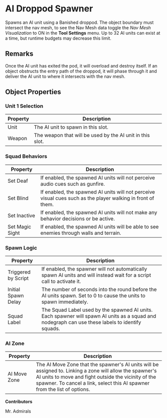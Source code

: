 # AI Droppod Spawner

Spawns an AI unit using a Banished droppod. The object boundary must intersect the nav mesh, to see the Nav Mesh data toggle the _Nav Mesh Visualization_ to ON in the **Tool Settings** menu. Up to 32 AI units can exist at a time, but runtime budgets may decrease this limit.

## Remarks

Once the AI unit has exited the pod, it will overload and destroy itself. If an object obstructs the entry path of the droppod, it will phase through it and deliver the AI unit to where it intersects with the nav mesh.

## Object Properties

### Unit 1 Selection

| Property | Description                                               |
| -------- | --------------------------------------------------------- |
| Unit     | The AI unit to spawn in this slot.                        |
| Weapon   | The weapon that will be used by the AI unit in this slot. |

### Squad Behaviors

| Property        | Description                                                                                                 |
| --------------- | ----------------------------------------------------------------------------------------------------------- |
| Set Deaf        | If enabled, the spawned AI units will not perceive audio cues such as gunfire.                              |
| Set Blind       | If enabled, the spawned AI units will not perceive visual cues such as the player walking in front of them. |
| Set Inactive    | If enabled, the spawned AI units will not make any behavior decisions or be active.                         |
| Set Magic Sight | If enabled, the spawned AI units will be able to see enemies through walls and terrain.                     |

### Spawn Logic

| Property            | Description                                                                                                                                      |
| ------------------- | ------------------------------------------------------------------------------------------------------------------------------------------------ |
| Triggered by Script | If enabled, the spawner will not automatically spawn AI units and will instead wait for a script call to activate it.                            |
| Initial Spawn Delay | The number of seconds into the round before the AI units spawn. Set to 0 to cause the units to spawn immediately.                                |
| Squad Label         | The Squad Label used by the spawned AI units. Each spawner will spawn AI units as a squad and nodegraph can use these labels to identify squads. |

### AI Zone

| Property     | Description                                                                                                                                                                                                                                  |
| ------------ | -------------------------------------------------------------------------------------------------------------------------------------------------------------------------------------------------------------------------------------------- |
| AI Move Zone | The AI Move Zone that the spawner's AI units will be assigned to. Linking a zone will allow the spawner's AI units to move and fight outside the vicinity of the spawner. To cancel a link, select this AI spawner from the list of options. |

**Contributors**

Mr. Admirals
